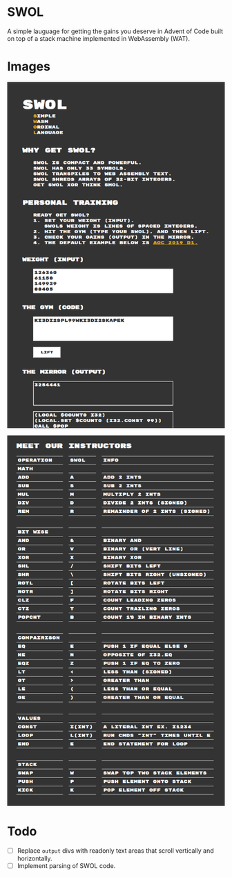# SWOL

A simple lauguage for getting the gains you deserve in Advent of Code built on top of a stack machine implemented in WebAssembly (WAT).

# Images

![](./img/s1.png)

![](./img/s2.png)

# Todo

- [ ] Replace `output` divs with readonly text areas that scroll vertically and horizontally.
- [ ] Implement parsing of SWOL code.
